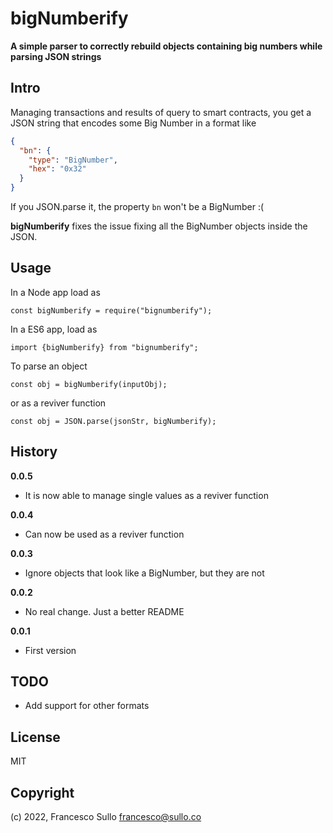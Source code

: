 # bigNumberify

**A simple parser to correctly rebuild objects containing big numbers while parsing JSON strings**

## Intro

Managing transactions and results of query to smart contracts, you get a JSON string that encodes some Big Number in a format like

```json
{
  "bn": {
    "type": "BigNumber",
    "hex": "0x32"
  }
}
```

If you JSON.parse it, the property `bn` won't be a BigNumber :(

**bigNumberify** fixes the issue fixing all the BigNumber objects inside the JSON.

## Usage

In a Node app load as

```
const bigNumberify = require("bignumberify");
```

In a ES6 app, load as

```
import {bigNumberify} from "bignumberify";
```

To parse an object

```
const obj = bigNumberify(inputObj);
```

or as a reviver function

```
const obj = JSON.parse(jsonStr, bigNumberify);
```

## History

**0.0.5**

- It is now able to manage single values as a reviver function

**0.0.4**

- Can now be used as a reviver function

**0.0.3**

- Ignore objects that look like a BigNumber, but they are not

**0.0.2**

- No real change. Just a better README

**0.0.1**

- First version

## TODO

- Add support for other formats

## License

MIT

## Copyright

(c) 2022, Francesco Sullo <francesco@sullo.co>
